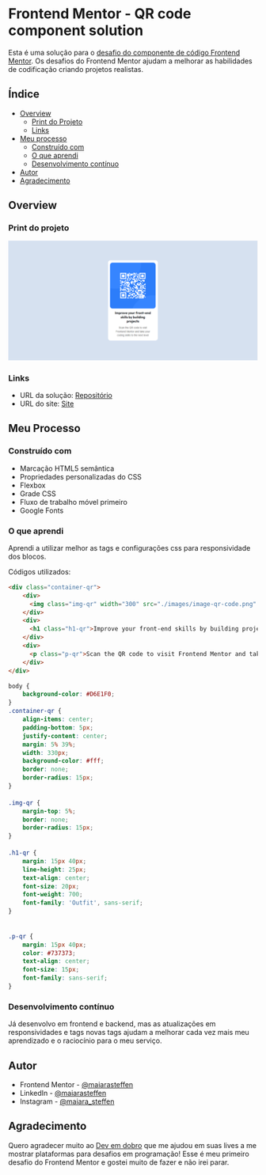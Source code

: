 # Frontend Mentor - QR code component solution

Esta é uma solução para o [desafio do componente de código Frontend Mentor](https://www.frontendmentor.io/challenges/qr-code-component-iux_sIO_H). Os desafios do Frontend Mentor ajudam a melhorar as habilidades de codificação criando projetos realistas. 

## Índice

- [Overview](#overview)
  - [Print do Projeto](#print-do-projeto)
  - [Links](#links)
- [Meu processo](#meu-processo)
  - [Construído com](#construído-com)
  - [O que aprendi](#o-que-aprendi)
  - [Desenvolvimento contínuo](#desenvolvimento-contínuo)
- [Autor](#autor)
- [Agradecimento](#agradecimento)

## Overview

### Print do projeto

![](./images/captura_qr_code.png)

### Links

- URL da solução: [Repositório](https://github.com/maiarasteffen/qrcode_frontendmentor)
- URL do site: [Site](https://maiarasteffen.github.io)

## Meu Processo

### Construído com

- Marcação HTML5 semântica
- Propriedades personalizadas do CSS
- Flexbox
- Grade CSS
- Fluxo de trabalho móvel primeiro
- Google Fonts


### O que aprendi

Aprendi a utilizar melhor as tags e configurações css para responsividade dos blocos.

Códigos utilizados:

```html
<div class="container-qr">
    <div>
      <img class="img-qr" width="300" src="./images/image-qr-code.png" alt="">
    </div>
    <div>
      <h1 class="h1-qr">Improve your front-end skills by building projects</h1>
    </div>
    <div>
      <p class="p-qr">Scan the QR code to visit Frontend Mentor and take your coding skills to the next level</p>
    </div>
</div>
```
```css
body {
    background-color: #D6E1F0;
}
.container-qr {
    align-items: center;
    padding-bottom: 5px;
    justify-content: center;
    margin: 5% 39%;
    width: 330px;
    background-color: #fff;
    border: none;
    border-radius: 15px;
}

.img-qr {
    margin-top: 5%;
    border: none;
    border-radius: 15px;
}

.h1-qr {
    margin: 15px 40px;
    line-height: 25px;
    text-align: center;
    font-size: 20px;
    font-weight: 700;
    font-family: 'Outfit', sans-serif;
}


.p-qr {
    margin: 15px 40px;
    color: #737373;
    text-align: center;
    font-size: 15px;
    font-family: sans-serif;
}
```

### Desenvolvimento contínuo

Já desenvolvo em frontend e backend, mas as atualizações em responsividades e tags novas tags ajudam a melhorar cada vez mais meu aprendizado e o raciocínio para o meu serviço.

## Autor

- Frontend Mentor - [@maiarasteffen](https://www.frontendmentor.io/profile/maiarasteffen)
- LinkedIn - [@maiarasteffen](https://www.linkedin.com/in/maiara-steffen/)
- Instagram - [@maiara_steffen](https://www.instagram.com/maiara_steffen/)


## Agradecimento

Quero agradecer muito ao [Dev em dobro](https://www.instagram.com/devemdobro/) que me ajudou em suas lives a me mostrar plataformas para desafios em programação! Esse é meu primeiro desafio do Frontend Mentor e gostei muito de fazer e não irei parar.
